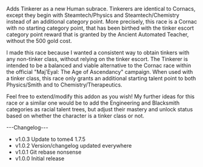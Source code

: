 Adds Tinkerer as a new Human subrace. Tinkerers are identical to Cornacs, except they begin with Steamtech/Physics and Steamtech/Chemistry instead of an additional category point.
More precisely, this race is a Cornac with no starting category point, that has been birthed with the tinker escort category point reward that is granted by the Ancient Automated Teacher, without the 500 gold cost.

I made this race because I wanted a consistent way to obtain tinkers with any non-tinker class, without relying on the tinker escort. The Tinkerer is intended to be a balanced and viable alternative to the Cornac race within the official "Maj'Eyal: The Age of Ascendancy" campaign. When used with a tinker class, this race only grants an additional starting talent point to both Physics/Smith and to Chemistry/Therapeutics.

Feel free to extend/modify this addon as you wish! My further ideas for this race or a similar one would be to add the Engineering and Blacksmith categories as racial talent trees, but adjust their mastery and unlock status based on whether the character is a tinker class or not.

---Changelog---
- v1.0.3 Update to tome4 1.7.5
- v1.0.2 Version/changelog updated everywhere
- v1.0.1 Git rebase nonsense
- v1.0.0 Initial release

